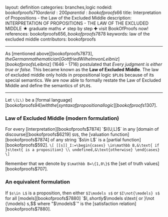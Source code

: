 layout: definition
categories: branches,logic
nodeid: bookofproofs$710
orderid: 200
parentid: bookofproofs$66
title: Interpretation of Propositions - the Law of the Excluded Middle
description: INTERPRETATION OF PROPOSITIONS - THE LAW OF THE EXCLUDED MIDDLE ★ graduate maths ✔ step by step ✚ visit BookOfProofs now!
references: bookofproofs$656,bookofproofs$7878
keywords: law of the excluded middle
contributors: bookofproofs


---
As [mentioned above][bookofproofs$7873], the German mathematician [Gottfried Wilhelm von Leibniz][bookofproofs$Leibniz] (1646 - 1716) postulated that _Every judgment is either true or false._ This became known as the **Law of Excluded Middle**. The law of excluded middle only holds in propositional logic `$PL0$` because of its special semantics. We are now able to formally restate the Law of Excluded Middle and define the semantics of `$PL0$`.

---

Let `\(L\)` be a [formal language][bookofproofs$94] with the [syntax of propositional logic][bookofproofs$1307].
### Law of Excluded Middle (modern formulation)

For every [interpretation][bookofproofs$7874] `$I(U,L)$` in any [domain of discourse][bookofproofs$6219] `$U$`, the  [valuation function][bookofproofs$7874] of any string `$s\in L$` is a [partial function][bookofproofs$592].
`\[
[[s]]_I:=\begin{cases}
\in\mathbb B,&\text{ if }s\text{ is a proposition} \\
undefined,&\text{otherwise}
\end{cases}
\]`

Remember that we denote by `$\mathbb B=\{1,0\}$` the [set of truth values][bookofproofs$707].
### An equivalent formulation 

If `$s\in L$` is a proposition, then either `$I\models s$`  or `$I\not{\models} s$` for all [models][bookofproofs$7880] `$I$`, 
shortly `$$\models s\text{ or }\not {\models} s,$$` where "`$\models$`" is the [satisfaction relation][bookofproofs$7880].
